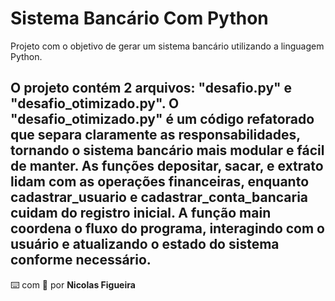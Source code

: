 # Sistema Bancário Com Python


Projeto com o objetivo de gerar um sistema bancário utilizando a linguagem Python.

O projeto contém 2 arquivos: "desafio.py" e "desafio_otimizado.py".
O "desafio_otimizado.py" é um código refatorado que separa claramente as responsabilidades, tornando o sistema bancário mais modular e fácil de manter. As funções depositar, sacar, e extrato lidam com as operações financeiras, enquanto cadastrar_usuario e cadastrar_conta_bancaria cuidam do registro inicial. A função main coordena o fluxo do programa, interagindo com o usuário e atualizando o estado do sistema conforme necessário.
---

⌨️ com 💜 por <strong>Nicolas Figueira</strong>
